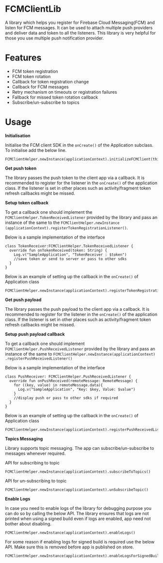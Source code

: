 # FCMClientLib
A library which helps you register for Firebase Cloud Messaging(FCM) and listen for FCM 
messages. It can be used to attach multiple push providers and deliver data and token to 
all the listeners. This library is very helpful for those you use multiple push notification 
provider.

# Features

* FCM token registration
* FCM token rotation
* Callback for token registration change
* Callback for FCM messages
* Retry mechanism on timeouts or registration failures
* Fallback for missed token rotation callback
* Subscribe/un-subscribe to topics 


# Usage

**Initialisation**

Initialise the FCM client SDK in the `onCreate()` of the Application subclass. To initialise add 
the below line.

```
FCMClientHelper.newInstance(applicationContext).initializeFCMClient(this)
```

**Get push token**

The library passes the push token to the client app via a callback. 
It is recommended to register for the listener in the `onCreate()` of the application class. If the 
listener is set in other places such as activity/fragment token refresh callbacks might be missed.

**Setup token callback**

To get a callback one should implement the `FCMClientHelper.TokenReceivedListener` 
provided by the library and pass an instance of the same to the `FCMClientHelper.newInstance
(applicationContext).registerTokenRegistrationListener()`.

Below is a sample implementation of the interface

```
class TokenReceiver:FCMClientHelper.TokenReceivedListener {
  override fun onTokenReceived(token: String) {
    Log.v("SampleApplication", "TokenReceiver : $token")
    //save token or send to server or pass to other sdks
  }
}

```

Below is an example of setting up the callback in the  `onCreate()` of Application class

```
FCMClientHelper.newInstance(applicationContext).registerTokenRegistrationListener(TokenReceiver())
```

**Get push payload**

The library passes the push payload to the client app via a callback.
It is recommended to register for the listener in the `onCreate()` of the application class. If the 
listener is set in other places such as activity/fragment token refresh callbacks might be missed.

**Setup push payload callback**

To get a callback one should implement `FCMClientHelper.PushReceivedListener` provided by the 
library and pass an instance of the same to `FCMClientHelper.newInstance(applicationContext)
.registerPushReceivedListener()`

Below is a sample implementation of the interface

```
class PushReceiver: FCMClientHelper.PushReceivedListener {
  override fun onPushReceived(remoteMessage: RemoteMessage) {
    for ((key, value) in remoteMessage.data){
      Log.v("SampleApplication", "Key: $key, Value: $value")
    }
    //display push or pass to other sdks if required
  }
}

```

Below is an example of setting up the callback in the  `onCreate()` of Application class

```
FCMClientHelper.newInstance(applicationContext).registerPushReceivedListener(PushReceiver())
```

**Topics Messaging**

Library supports topic messaging. The app can subscribe/un-subscribe to messages whenever required.

API for subscribing to topic
 
 ```
FCMClientHelper.newInstance(applicationContext).subscribeToTopics()
```

API for un-subscribing to topic

```
FCMClientHelper.newInstance(applicationContext).unSubscribeTopic()
```

**Enable Logs**

In case you need to enable logs of the library for debugging purpose you can do so by calling the
below API. The library ensures that logs are not printed when using a signed build even if logs 
are enabled, app need not bother about disabling. 
  
```
FCMClientHelper.newInstance(applicationContext).enableLogs()
```

For some reason if enabling logs for signed build is required use the below API. Make sure this 
is removed before app is published on store.

```
FCMClientHelper.newInstance(applicationContext).enableLogsForSignedBuild()
```